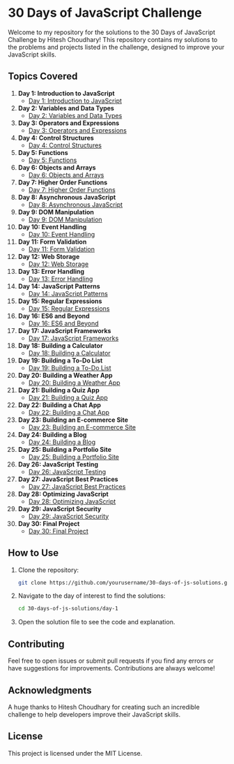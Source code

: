 # 30 Days of JavaScript Challenge

Welcome to my repository for the solutions to the 30 Days of JavaScript Challenge by Hitesh Choudhary! This repository contains my solutions to the problems and projects listed in the challenge, designed to improve your JavaScript skills.



## Topics Covered

1. **Day 1: Introduction to JavaScript**
   - [Day 1: Introduction to JavaScript](link-to-day-1-solutions)
2. **Day 2: Variables and Data Types**
   - [Day 2: Variables and Data Types](link-to-day-2-solutions)
3. **Day 3: Operators and Expressions**
   - [Day 3: Operators and Expressions](link-to-day-3-solutions)
4. **Day 4: Control Structures**
   - [Day 4: Control Structures](link-to-day-4-solutions)
5. **Day 5: Functions**
   - [Day 5: Functions](link-to-day-5-solutions)
6. **Day 6: Objects and Arrays**
   - [Day 6: Objects and Arrays](link-to-day-6-solutions)
7. **Day 7: Higher Order Functions**
   - [Day 7: Higher Order Functions](link-to-day-7-solutions)
8. **Day 8: Asynchronous JavaScript**
   - [Day 8: Asynchronous JavaScript](link-to-day-8-solutions)
9. **Day 9: DOM Manipulation**
   - [Day 9: DOM Manipulation](link-to-day-9-solutions)
10. **Day 10: Event Handling**
    - [Day 10: Event Handling](link-to-day-10-solutions)
11. **Day 11: Form Validation**
    - [Day 11: Form Validation](link-to-day-11-solutions)
12. **Day 12: Web Storage**
    - [Day 12: Web Storage](link-to-day-12-solutions)
13. **Day 13: Error Handling**
    - [Day 13: Error Handling](link-to-day-13-solutions)
14. **Day 14: JavaScript Patterns**
    - [Day 14: JavaScript Patterns](link-to-day-14-solutions)
15. **Day 15: Regular Expressions**
    - [Day 15: Regular Expressions](link-to-day-15-solutions)
16. **Day 16: ES6 and Beyond**
    - [Day 16: ES6 and Beyond](link-to-day-16-solutions)
17. **Day 17: JavaScript Frameworks**
    - [Day 17: JavaScript Frameworks](link-to-day-17-solutions)
18. **Day 18: Building a Calculator**
    - [Day 18: Building a Calculator](link-to-day-18-solutions)
19. **Day 19: Building a To-Do List**
    - [Day 19: Building a To-Do List](link-to-day-19-solutions)
20. **Day 20: Building a Weather App**
    - [Day 20: Building a Weather App](link-to-day-20-solutions)
21. **Day 21: Building a Quiz App**
    - [Day 21: Building a Quiz App](link-to-day-21-solutions)
22. **Day 22: Building a Chat App**
    - [Day 22: Building a Chat App](link-to-day-22-solutions)
23. **Day 23: Building an E-commerce Site**
    - [Day 23: Building an E-commerce Site](link-to-day-23-solutions)
24. **Day 24: Building a Blog**
    - [Day 24: Building a Blog](link-to-day-24-solutions)
25. **Day 25: Building a Portfolio Site**
    - [Day 25: Building a Portfolio Site](link-to-day-25-solutions)
26. **Day 26: JavaScript Testing**
    - [Day 26: JavaScript Testing](link-to-day-26-solutions)
27. **Day 27: JavaScript Best Practices**
    - [Day 27: JavaScript Best Practices](link-to-day-27-solutions)
28. **Day 28: Optimizing JavaScript**
    - [Day 28: Optimizing JavaScript](link-to-day-28-solutions)
29. **Day 29: JavaScript Security**
    - [Day 29: JavaScript Security](link-to-day-29-solutions)
30. **Day 30: Final Project**
    - [Day 30: Final Project](link-to-day-30-solutions)

## How to Use

1. Clone the repository:
    ```bash
    git clone https://github.com/yourusername/30-days-of-js-solutions.git
    ```

2. Navigate to the day of interest to find the solutions:
    ```bash
    cd 30-days-of-js-solutions/day-1
    ```

3. Open the solution file to see the code and explanation.

## Contributing

Feel free to open issues or submit pull requests if you find any errors or have suggestions for improvements. Contributions are always welcome!

## Acknowledgments

A huge thanks to Hitesh Choudhary for creating such an incredible challenge to help developers improve their JavaScript skills.

## License

This project is licensed under the MIT License.
